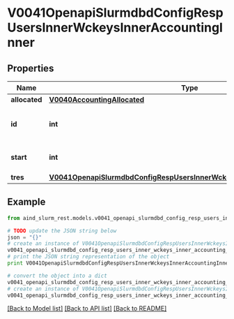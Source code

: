 # V0041OpenapiSlurmdbdConfigRespUsersInnerWckeysInnerAccountingInner


## Properties

Name | Type | Description | Notes
------------ | ------------- | ------------- | -------------
**allocated** | [**V0040AccountingAllocated**](V0040AccountingAllocated.md) |  | [optional] 
**id** | **int** | Association ID or Workload characterization key ID | [optional] 
**start** | **int** | When the record was started | [optional] 
**tres** | [**V0041OpenapiSlurmdbdConfigRespUsersInnerWckeysInnerAccountingInnerTRES**](V0041OpenapiSlurmdbdConfigRespUsersInnerWckeysInnerAccountingInnerTRES.md) |  | [optional] 

## Example

```python
from aind_slurm_rest.models.v0041_openapi_slurmdbd_config_resp_users_inner_wckeys_inner_accounting_inner import V0041OpenapiSlurmdbdConfigRespUsersInnerWckeysInnerAccountingInner

# TODO update the JSON string below
json = "{}"
# create an instance of V0041OpenapiSlurmdbdConfigRespUsersInnerWckeysInnerAccountingInner from a JSON string
v0041_openapi_slurmdbd_config_resp_users_inner_wckeys_inner_accounting_inner_instance = V0041OpenapiSlurmdbdConfigRespUsersInnerWckeysInnerAccountingInner.from_json(json)
# print the JSON string representation of the object
print V0041OpenapiSlurmdbdConfigRespUsersInnerWckeysInnerAccountingInner.to_json()

# convert the object into a dict
v0041_openapi_slurmdbd_config_resp_users_inner_wckeys_inner_accounting_inner_dict = v0041_openapi_slurmdbd_config_resp_users_inner_wckeys_inner_accounting_inner_instance.to_dict()
# create an instance of V0041OpenapiSlurmdbdConfigRespUsersInnerWckeysInnerAccountingInner from a dict
v0041_openapi_slurmdbd_config_resp_users_inner_wckeys_inner_accounting_inner_form_dict = v0041_openapi_slurmdbd_config_resp_users_inner_wckeys_inner_accounting_inner.from_dict(v0041_openapi_slurmdbd_config_resp_users_inner_wckeys_inner_accounting_inner_dict)
```
[[Back to Model list]](../README.md#documentation-for-models) [[Back to API list]](../README.md#documentation-for-api-endpoints) [[Back to README]](../README.md)


